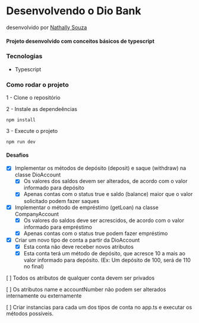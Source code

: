 # Desenvolvendo o Dio Bank
desenvolvido por [Nathally Souza](https://github.com/nathyts)

#### Projeto desenvolvido com conceitos básicos de typescript

### Tecnologias
- Typescript

### Como rodar o projeto

1 - Clone o repositório

2 - Instale as dependeências
    
    npm install

3 - Execute o projeto

    npm run dev

#### Desafios
- [x] Implementar os métodos de depósito (deposit) e saque (withdraw) na classe DioAccount
  - [x] Os valores dos saldos devem ser alterados, de acordo com o valor informado para depósito
  - [x] Apenas contas com o status true e saldo (balance) maior que o valor solicitado podem fazer saques

- [x] Implementar o método de empréstimo (getLoan) na classe CompanyAccount
  - [x] Os valores do saldos deve ser acrescidos, de acordo com o valor informado para empréstimo
  - [x] Apenas contas com o status true podem fazer empréstimo

- [x] Criar um novo tipo de conta a partir da DioAccount
  - [x] Esta conta não deve receber novos atributos
  - [x] Esta conta terá um método de depósito, que acresce 10 a mais ao valor informado para depósito. (Ex: Um depósito de 100, será de 110 no final)

[ ] Todos os atributos de qualquer conta devem ser privados

[ ] Os atributos name e accountNumber não podem ser alterados internamente ou externamente

[ ] Criar instancias para cada um dos tipos de conta no app.ts e executar os métodos possíveis.
